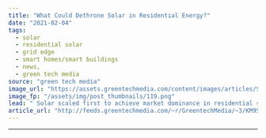 ```yaml
---
title: "What Could Dethrone Solar in Residential Energy?"
date: "2021-02-04"
tags: 
  - solar
  - residential solar
  - grid edge
  - smart homes/smart buildings
  - news,
  - green tech media
source: "green tech media"
image_url: "https://assets.greentechmedia.com/content/images/articles/Span_LG_XL.jpeg"
image_fp: "/assets/img/post_thumbnails/119.png"
lead: " Solar scaled first to achieve market dominance in residential smart energy. But as other residential distributed energy technology has advanced — EVs, batteries, smart panels, and so forth — has solar been dethroned as the anchor product in this spa ..."
article_url: "http://feeds.greentechmedia.com/~r/GreentechMedia/~3/KM9SZxZePfM/what-could-dethrone-solar-in-residential-energy"
---
```


---
